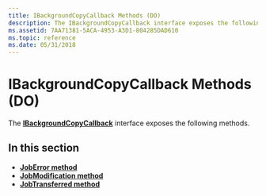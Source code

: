 ```yaml
---
title: IBackgroundCopyCallback Methods (DO)
description: The IBackgroundCopyCallback interface exposes the following methods. | IBackgroundCopyCallback Methods (DO)
ms.assetid: 7AA71381-5ACA-4953-A3D1-804285DAD610
ms.topic: reference
ms.date: 05/31/2018
---
```


# IBackgroundCopyCallback Methods (DO)

The [**IBackgroundCopyCallback**](ibackgroundcopycallback.md) interface exposes the following methods.

## In this section

-   [**JobError method**](ibackgroundcopycallback-joberror-method.md)
-   [**JobModification method**](ibackgroundcopycallback-jobmodification-method.md)
-   [**JobTransferred method**](ibackgroundcopycallback-jobtransferred.md)

 

 




